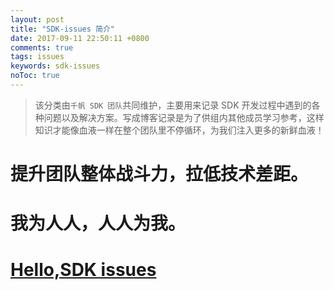 ```yaml
---
layout: post
title: "SDK-issues 简介"
date: 2017-09-11 22:50:11 +0800
comments: true
tags: issues
keywords: sdk-issues
noToc: true
---
```


> 该分类由`千帆 SDK 团队`共同维护，主要用来记录 SDK 开发过程中遇到的各种问题以及解决方案。写成博客记录是为了供组内其他成员学习参考，这样知识才能像血液一样在整个团队里不停循环，为我们注入更多的新鲜血液！

# 提升团队整体战斗力，拉低技术差距。
# 我为人人，人人为我。
# [Hello,SDK issues](/tags/issues/)
